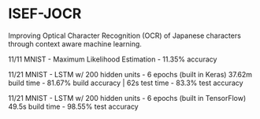 # ISEF-JOCR
Improving Optical Character Recognition (OCR) of Japanese characters through context aware machine learning.

11/11 MNIST - Maximum Likelihood Estimation - 11.35% accuracy

11/21 MNIST - LSTM w/ 200 hidden units - 6 epochs (built in Keras)
37.62m build time - 81.67% build accuracy | 62s test time - 83.3% test accuracy

11/21 MNIST - LSTM w/ 200 hidden units - 6 epochs (built in TensorFlow)
49.5s build time - 98.55% test accuracy